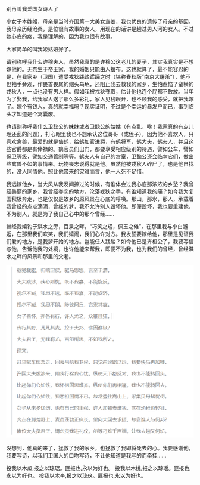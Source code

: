 别再叫我爱国女诗人了

小女子本姓姬，母亲是当时齐国第一大美女宣姜，我也优良的遗传了母亲的基因。我母亲历经沧桑，是位很有故事的女人，用现在的话讲是趟过男人河的女人。不过她心底的疼，我是理解的，因为我也很有故事。

大家简单的叫我姬姑娘好了。

请别称呼我什么许穆夫人，虽然我真的是许穆公这老儿的妻子，其实我真实是不想嫁他的。无奈生于帝王家，我的婚姻只能由人摆布。这也就算了，最不能容忍的是，在我家乡（卫国）遭受戎狄践踏蹂躏之时（堪称春秋版”南京大屠杀“），他不但袖手旁观，作畏首畏尾的缩头乌龟，还阻止我去救我的家乡，生怕惹恼了蛮横的戎狄人，一点也没有男人样。假如我被戎狄夺取，估计他也连个屁都不敢放。当年为了娶我，给我家人送了那么多彩礼，家人见钱眼开，也不顾我的感受，就把我嫁了。嫁个有钱人，真的就幸福吗？现实证明，不过是个幸运的暴发户而已，事到临头才知道是个窝囊废。

也请别称呼我什么卫懿公的妹妹或者卫懿公的姑姑（有点乱，唉！我家真的有点儿理还乱的问题），打心眼里我也不想承认这位哥哥（或侄子），因为他不喜欢人，只喜欢禽兽，最爱的就是仙鹤，给鹤加官进爵，有鹤将军，鹤大夫，鹤夫人，并且这些官爵都是有俸禄的。鹤官员们出门，都要享受相应级别的待遇，譬如公车、譬如保卫等级，譬如交通管制等等。鹤夫人有自己的宫室，卫懿公还会临幸它们，做出些禽兽不如的事情来。玩物丧志说得就是他。虽然他被戎狄人碎尸了，也是他自找的，没人同情他。照比他带来的灾难而言，他一人死不足惜。

我远嫁他乡，当大风从我发间掠过的时候，有谁体会过我心底那浓浓的乡愁？我曾经美丽的家乡，我曾经眷恋的地方，沦落戎狄之手，有谁知道我的痛？如今我为复国积极奔走，也是仅仅是故乡的原风景在心底的呼唤。那山，那水，那人，承载着我曾经的点点滴滴，曾经的梦，我不允许别人毁坏他。即便毁坏，我也要重建他，不为别人，就是为了我自己心中的那个曾经……

曾经我嬉钓于淇水之旁，百泉之畔，“巧笑之瑳，佩玉之傩”，在那里我与小白邂逅，在那里我们欢笑，我们嬉闹，我们心许对方。我发誓要嫁给他，那里是见证我们爱的地方，是我梦开始的地方。岂能任人践踏？如今他已是齐桓公了，我要写信与他，告诉他我的处境，也许他能来帮我，即便不为我，也为我们的曾经，曾经淇水之畔的风景和那里的父老。



![许穆夫人1.png](../../_resources/6f1b49ca022e47b59954e994534ede9e.png)



没想到，他真的来了，拯救了我的家乡，也拯救了我即将死去的心。我要感谢他，我要写诗，以我们卫国人的口吻写诗，不让他知道是我写的而牵挂……



投我以木瓜,报之以琼琚。匪报也,永以为好也。
投我以木桃,报之以琼瑶。匪报也,永以为好也。
投我以木李,报之以琼玖。匪报也,永以为好也。

